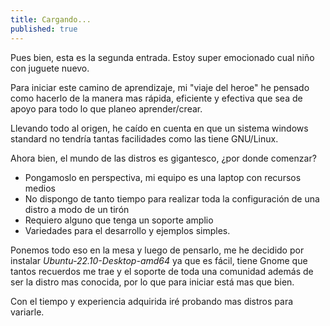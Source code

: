```yaml
---
title: Cargando...
published: true
---
```


Pues bien, esta es la segunda entrada. Estoy super emocionado cual niño con juguete nuevo.

Para iniciar este camino de aprendizaje, mi "viaje del heroe" he pensado como hacerlo de la manera mas rápida, eficiente y efectiva que sea de apoyo para todo lo que planeo aprender/crear.

Llevando todo al origen, he caído en cuenta en que un sistema windows standard no tendría tantas facilidades como las tiene GNU/Linux.

Ahora bien, el mundo de las distros es gigantesco, ¿por donde comenzar?

- Pongamoslo en perspectiva, mi equipo es una laptop con recursos medios
- No dispongo de tanto tiempo para realizar toda la configuración de una distro a modo de un tirón
- Requiero alguno que tenga un soporte amplio
- Variedades para el desarrollo y ejemplos simples.

Ponemos todo eso en la mesa y luego de pensarlo, me he decidido por instalar *Ubuntu-22.10-Desktop-amd64* ya que es fácil, tiene Gnome que tantos recuerdos me trae y el soporte de toda una comunidad además de ser la distro mas conocida, por lo que para iniciar está mas que bien.

Con el tiempo y experiencia adquirida iré probando mas distros para variarle.






```
